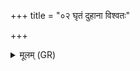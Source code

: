 +++
title = "०२ घृतं दुहाना विश्वतः"

+++
<details><summary>मूलम् (GR)</summary>

घृतं दुहाना विश्वतः प्रपीताम्  
ऊर्जं दुहाना अनपस्फुरन्तीम् ।  
उपासतां सुकृतः स्वधाभिः ॥
</details>